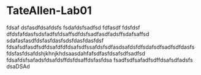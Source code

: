 # TateAllen-Lab01
fdsaf
dsfasdfdsafdsfs
fsdafdsfsadfsd
fdfasdf
fdsfdsf
dfdsfafdasfsdsfadfsfdsaffsdfdsfsadfasdfadsffsdafsaffsd
sdafasfasdfdsfasfdasfsdsfdasfdasfdsf
fdsafsdfasdfsdfdsafdfdfdsafsdfssafdsfsdfasdsafdsfdfsdafsdfsadfsdfdasfs
fdsfasfdsafdshjkhnjkhdsaasdahfafsdfasfdsafsdfsadfsd
fdsafdsfsafadsfdsafdsffdsfdsaffdsfasfdsa
fsadfsdfsafadfsdffdsafsdfadsfs
dsaDSAd
